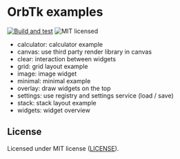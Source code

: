 # OrbTk examples

[![Build and test](https://github.com/redox-os/orbtk/workflows/build/badge.svg)](https://github.com/redox-os/orbtk/actions)
![MIT licensed](https://img.shields.io/badge/license-MIT-blue.svg)

* calculator: calculator example
* canvas: use third party render library in canvas
* clear: interaction between widgets
* grid: grid layout example
* image: image widget
* minimal: minimal example
* overlay: draw widgets on the top
* settings: use registry and settings service (load / save)
* stack: stack layout example
* widgets: widget overview

## License

Licensed under MIT license ([LICENSE](../LICENSE)).